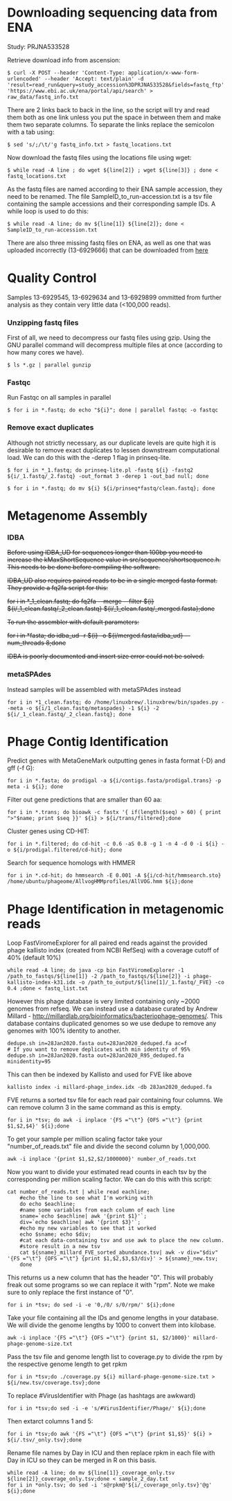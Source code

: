 # Downloading sequencing data from ENA
Study: PRJNA533528

Retrieve download info from ascension:
```
$ curl -X POST --header 'Content-Type: application/x-www-form-urlencoded' --header 'Accept: text/plain' -d 'result=read_run&query=study_accession%3DPRJNA533528&fields=fastq_ftp' 'https://www.ebi.ac.uk/ena/portal/api/search' > raw_data/fastq_info.txt
```

There are 2 links back to back in the line, so the script will try and read them both as one link unless you put the space in between them and make them two separate columns. To separate the links replace the semicolon with a tab using:
```
$ sed 's/;/\t/'g fastq_info.txt > fastq_locations.txt
```

Now download the fastq files using the locations file using wget:
```
$ while read -A line ; do wget ${line[2]} ; wget ${line[3]} ; done < fastq_locations.txt
```

As the fastq files are named according to their ENA sample accession, they need to be renamed. The file SampleID_to_run-accession.txt is a tsv file containing the sample accessions and their corresponding sample IDs. A while loop is used to do this:
```
$ while read -A line; do mv ${line[1]} ${line[2]}; done < SampleID_to_run-accession.txt
``` 

There are also three missing fastq files on ENA, as well as one that was uploaded incorrectly (13-6929666) that can be downloaded from [here](https://www.dropbox.com/sh/tzgwrdf571k3p5s/AADxy8aVGLEF_ZavbUiW9SCya?dl=0)
 
# Quality Control
Samples 13-6929545, 13-6929634 and 13-6929899 ommitted from further analysis as they contain very little data (<100,000 reads). 
### Unzipping fastq files
First of all, we need to decompress our fastq files using gzip. Using the GNU parallel command will decompress multiple files at once (according to how many cores we have).
```
$ ls *.gz | parallel gunzip
``` 

### Fastqc
Run Fastqc on all samples in parallel
```
$ for i in *.fastq; do echo "${i}"; done | parallel fastqc -o fastqc
```

### Remove exact duplicates
Although not strictly necessary, as our duplicate levels are quite high it is desirable to remove exact duplicates to lessen downstream computational load. We can do this with the -derep 1 flag in prinseq-lite.

```
$ for i in *_1.fastq; do prinseq-lite.pl -fastq ${i} -fastq2 ${i/_1.fastq/_2.fastq} -out_format 3 -derep 1 -out_bad null; done
```

```
$ for i in *.fastq; do mv ${i} ${i/prinseq*fastq/clean.fastq}; done
```

# Metagenome Assembly
### IDBA
~~Before using IDBA_UD for sequences longer than 100bp you need to increase the kMaxShortSequence value in src/sequence/shortsequence.h. This needs to be done before compiling the software.~~

~~IDBA_UD also requires paired reads to be in a single merged fasta format. They provide a fq2fa script for this:~~

~~for i in *_1_clean.fastq; do fq2fa --merge --filter ${i} ${i/_1_clean.fastq/_2_clean.fastq} ${i/_1_clean.fastq/_merged.fasta};done~~  

~~To run the assembler with default parameters:~~

~~for  i in *fasta; do idba_ud -r ${i} -o ${i/merged.fasta/idba_ud} --num_threads 8;done~~


~~IDBA is poorly documented and insert size error could not be solved.~~

### metaSPAdes
Instead samples will be assembled with metaSPAdes instead

```
for i in *1_clean.fastq; do /home/linuxbrew/.linuxbrew/bin/spades.py --meta -o ${i/1_clean.fastq/metaspades} -1 ${i} -2 ${i/_1_clean.fastq/_2_clean.fastq}; done
```

# Phage Contig Identification
Predict genes with MetaGeneMark outputting genes in fasta format (-D) and gff (-f G):

```
for i in *.fasta; do prodigal -a ${i/contigs.fasta/prodigal.trans} -p meta -i ${i}; done
```

Filter out gene predictions that are smaller than 60 aa:

```
for i in *.trans; do bioawk -c fastx '{ if(length($seq) > 60) { print ">"$name; print $seq }}' ${i} > ${i/trans/filtered};done
```

Cluster genes using CD-HIT:
```
for i in *.filtered; do cd-hit -c 0.6 -aS 0.8 -g 1 -n 4 -d 0 -i ${i} -o ${i/prodigal.filtered/cd-hit}; done
```
Search for sequence homologs with HMMER
```
for i in *.cd-hit; do hmmsearch -E 0.001 -A ${i/cd-hit/hmmsearch.sto} /home/ubuntu/phageome/AllvogHMMprofiles/AllVOG.hmm ${i};done
```

# Phage Identification in metagenomic reads
Loop FastViromeExplorer for all paired end reads against the provided phage kallisto index (created from NCBI RefSeq) with a coverage cutoff of 40% (default 10%)
```
while read -A line; do java -cp bin FastViromeExplorer -1 /path_to_fastqs/${line[1]} -2 /path_to_fastqs/${line[2]} -i phage-kallisto-index-k31.idx -o /path_to_output/${line[1]/_1.fastq/_FVE} -co 0.4 ;done < fastq_list.txt
```
However this phage database is very limited containing only ~2000 genomes from refseq. We can instead use a database curated by Andrew Millard - http://millardlab.org/bioinformatics/bacteriophage-genomes/. This database contains duplicated genomes so we use dedupe to remove any genomes with 100% identity to another.

```
dedupe.sh in=28Jan2020.fasta out=28Jan2020_deduped.fa ac=f
# If you want to remove deplicates with min identity of 95%
dedupe.sh in=28Jan2020.fasta out=28Jan2020_R95_deduped.fa minidentity=95
```
This can then be indexed by Kallisto and used for FVE like above
```
kallisto index -i millard-phage_index.idx -db 28Jan2020_deduped.fa
```
FVE returns a sorted tsv file for each read pair containing four columns. We can remove column 3 in the same command as this is empty. 
```
for i in *tsv; do awk -i inplace '{FS ="\t"} {OFS ="\t"} {print $1,$2,$4}' ${i};done
```
To get your sample per million scaling factor take your "number_of_reads.txt" file and divide the second column by 1,000,000.
```
awk -i inplace '{print $1,$2,$2/1000000}' number_of_reads.txt
```
Now you want to divide your estimated read counts in each tsv by the corresponding per million scaling factor. We can do this with this script:
```
cat number_of_reads.txt | while read eachline;
    #echo the line to see what I'm working with
    do echo $eachline;
	#name some variables from each column of each line
	sname=`echo $eachline| awk '{print $1}'`;
	div=`echo $eachline| awk '{print $3}'`;
	#echo my new variables to see that it worked
	echo $sname; echo $div;
	#cat each data-containing tsv and use awk to place the new column.
	#store result in a new tsv
	cat ${sname}_millard_FVE_sorted_abundance.tsv| awk -v div="$div" '{FS ="\t"} {OFS ="\t"} {print $1,$2,$3,$3/div}' > ${sname}_new.tsv;
    done
```
This returns us a new column that has the header "0". This will probably freak out some programs so we can replace it with "rpm". Note we make sure to only replace the first instance of "0". 
```
for i in *tsv; do sed -i -e '0,/0/ s/0/rpm/' ${i};done
```
Take your file containing all the IDs and genome lengths in your database. We will divide the genome lengths by 1000 to convert them into kilobase. 
```
awk -i inplace '{FS ="\t"} {OFS ="\t"} {print $1, $2/1000}' millard-phage-genome-size.txt
```
Pass the tsv file and genome length list to coverage.py to divide the rpm by the respective genome length to get rpkm
```
for i in *tsv;do ./coverage.py ${i} millard-phage-genome-size.txt > ${i/new.tsv/coverage.tsv};done
```
To replace #VirusIdentifier with Phage (as hashtags are awkward)
```
for i in *tsv;do sed -i -e 's/#VirusIdentifier/Phage/' ${i};done
```
Then extarct columns 1 and 5:
```
for i in *tsv;do awk '{FS ="\t"} {OFS ="\t"} {print $1,$5}' ${i} > ${i/.tsv/_only.tsv};done
```
Rename file names by Day in ICU and then replace rpkm in each file with Day in ICU so they can be merged in R on this basis.
```
while read -A line; do mv ${line[1]}_coverage_only.tsv ${line[2]}_coverage_only.tsv;done < sample_2_day.txt
for i in *only.tsv; do sed -i 's@rpkm@'${i/_coverage_only.tsv}'@g' ${i};done
```

